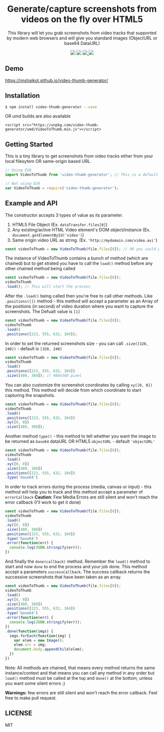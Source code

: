 
<h1 align="center"> Generate/capture screenshots from videos on the fly over HTML5 </h1>
<p align="center">
  This library will let you grab screenshots from video tracks that supported by modern web browsers and will give you standard images (ObjectURL or base64 DataURL) 
</p>
<p align="center">
  <a href="https://www.npmjs.org/package/video-thumb-generator"><img src="https://img.shields.io/npm/v/video-thumb-generator.svg?style=flat-square" /></a>
  <a href="https://travis-ci.org/imshaikot/video-thumb-generator"><img src="https://api.travis-ci.org/imshaikot/video-thumb-generator.svg" /></a>

  <a href="https://github.com/imshaikot/video-thumb-generator/blob/master/LICENSE">
    <img src="https://img.shields.io/github/license/imshaikot/video-thumb-generator.svg">
  </a>

  <a href="http://standardjs.com">
    <img src="https://img.shields.io/badge/code%20style-standard-brightgreen.svg" />
  </a>
</p>

## Demo

<a href="https://imshaikot.github.io/video-thumb-generator/">https://imshaikot.github.io/video-thumb-generator/</a>

## Installation

```bash
$ npm install video-thumb-generator --save
```
OR umd builds are also available
```
<script src="https://unpkg.com/video-thumb-generator/umd/VideoToThumb.min.js"></script>
```

## Getting Started

This is a tiny library to get screenshots from video tracks either from your local filesytem OR same-origin based URL.

```js
// Using ES6
import VideoToThumb from 'video-thumb-generator'; // This is a default export, so you don't have to worry about the import name

// Not using ES6
var VideoToThumb = require('video-thumb-generator');
```

## Example and API

The constructor accepts 3 types of value as its parameter. 
  1. HTML5 File Object (Ex. ```dataTransfer.files[0]```)
  2. Any existing/active HTML Video element's DOM object/instance (Ex. ```document.getElementById('video')```)
  3. Same origin video URL as string. (Ex. ```'http://mydomain.com/video.avi'```)
```js
const videoToThumb = new VideoToThumb(file.files[0]); // OR you could pass instantiate new VideoToThumb('http://mydomain.com/video.mp4') OR maybe new VideoToThumb(document.getElementById('video'))
```
The instance of VideoToThumb contains a bunch of method (which are chained) but to get strated you have to call the `load()` method before any other chained method being called

```js
const videoToThumb = new VideoToThumb(file.files[0]);
videoToThumb
.load(); // This will start the process
```
After the `.load()` being called then you're free to call other methods. Like `.positions([])` method - this method will accept a parameter as an Array of the positions (in second) of video duration where you want to capture the screenshots. The Defualt value is `[1]`
```js
const videoToThumb = new VideoToThumb(file.files[0]);
videoToThumb
.load()
.positions([223, 555, 632, 104]);
```
In order to set the returned screenshots size - you can call `.size([320, 240])` - default is `[320, 240]`
```js
const videoToThumb = new VideoToThumb(file.files[0]);
videoToThumb
.load()
.positions([223, 555, 632, 104])
.size([480, 360]); // 480x360 pixel
```
You can also customize the screenshot coordinates by calling `xy([0, 0])` this method. This method will decide from which coordinate to start capturing the snapshots.
```js
const videoToThumb = new VideoToThumb(file.files[0]);
videoToThumb
.load()
.positions([223, 555, 632, 104])
.xy([0, 0])
.size([480, 360]);
```
Another method `type()` - this method to tell whether you want the image to be returned as `base64` dataURL OR HTML5 `objectURL` - default `'objectURL'`
```js
const videoToThumb = new VideoToThumb(file.files[0]);
videoToThumb
.load()
.xy([0, 0])
.size([480, 360])
.positions([223, 555, 632, 104])
.type('base64')
```
In order to track errors during the process (media, canvas or input) - this method will help you to track and this method accept a parameter of `errorCallback`
<b>Caution</b>: Few Media Errors are still silent and won't reach the error callback (I'll work to get it done)
```js
const videoToThumb = new VideoToThumb(file.files[0]);
videoToThumb
.load()
.xy([0, 0])
.size([480, 360])
.positions([223, 555, 632, 104])
.type('base64')
.error(function(err) {
  console.log(JSON.stringify(err));
})
```
And finally the `done(callback)` method. Remember the `load()` method to start and now `done` to end the process and your job done. This method accept a parameters `successCallback`.
The success callback returns the successive screenshots that have been taken as an array.
```js
const videoToThumb = new VideoToThumb(file.files[0]);
videoToThumb
.load()
.xy([0, 0])
.size([480, 360])
.positions([223, 555, 632, 104])
.type('base64')
.error(function(err) {
  console.log(JSON.stringify(err));
})
.done(function(imgs) {
  imgs.forEach(function(img) {
    var elem = new Image();
    elem.src = img;
    document.body.appendChild(elem);
  })
})
```

Note: All methods are chained, that means every method returns the same instance/context and that means you can call any method in any order but `load()` method must be called at the top and `done()` at the bottom, unless you want some silent errors ;)

<b>Warnings:</b> few errors are still silent and won't reach the error callback. Feel free to make pull request.

## LICENSE

MIT

